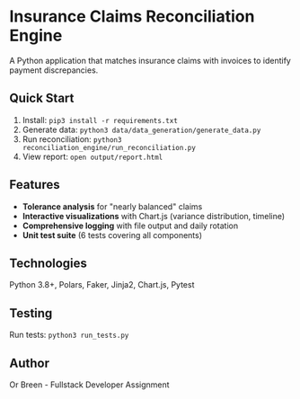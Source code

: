 # Insurance Claims Reconciliation Engine

A Python application that matches insurance claims with invoices to identify payment discrepancies.

## Quick Start

1. Install: `pip3 install -r requirements.txt`
2. Generate data: `python3 data/data_generation/generate_data.py`
3. Run reconciliation: `python3 reconciliation_engine/run_reconciliation.py`
4. View report: `open output/report.html`

## Features

- **Tolerance analysis** for "nearly balanced" claims
- **Interactive visualizations** with Chart.js (variance distribution, timeline)
- **Comprehensive logging** with file output and daily rotation
- **Unit test suite** (6 tests covering all components)

## Technologies

Python 3.8+, Polars, Faker, Jinja2, Chart.js, Pytest

## Testing

Run tests: `python3 run_tests.py`

## Author

Or Breen - Fullstack Developer Assignment
